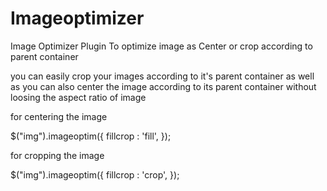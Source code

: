 Imageoptimizer
==============

Image Optimizer Plugin To optimize image as Center or crop according to parent container



you can easily crop your images according to it's parent container as well as you can also center the image according to its parent container without loosing the aspect ratio of image


for centering the image
 
 
 
$("img").imageoptim({
    fillcrop        : 'fill',
  });


 

for cropping the image

$("img").imageoptim({
    fillcrop        : 'crop',
  });

